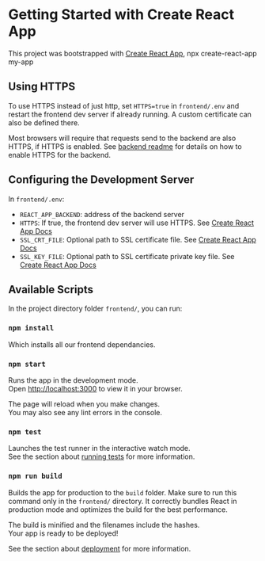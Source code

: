 # Getting Started with Create React App

This project was bootstrapped with [Create React App](https://github.com/facebook/create-react-app), npx create-react-app my-app

## Using HTTPS

To use HTTPS instead of just http, set `HTTPS=true` in `frontend/.env` and restart the frontend dev server if already running.
A custom certificate can also be defined there.

Most browsers will require that requests send to the backend are also HTTPS, if HTTPS is enabled.
See [backend readme](./../backend/README.md#using-a-ssl-certificate) for details on how to enable HTTPS for the backend.

## Configuring the Development Server

In `frontend/.env`:

- `REACT_APP_BACKEND`: address of the backend server
- `HTTPS`: If true, the frontend dev server will use HTTPS. See [Create React App Docs](https://create-react-app.dev/docs/using-https-in-development/)
- `SSL_CRT_FILE`: Optional path to SSL certificate file. See [Create React App Docs](https://create-react-app.dev/docs/using-https-in-development/)
- `SSL_KEY_FILE`: Optional path to SSL certificate private key file. See [Create React App Docs](https://create-react-app.dev/docs/using-https-in-development/)

## Available Scripts

In the project directory folder `frontend/`, you can run:

### `npm install`

Which installs all our frontend dependancies. 

### `npm start`

Runs the app in the development mode.\
Open [http://localhost:3000](http://localhost:3000) to view it in your browser.

The page will reload when you make changes.\
You may also see any lint errors in the console.

### `npm test`

Launches the test runner in the interactive watch mode.\
See the section about [running tests](https://facebook.github.io/create-react-app/docs/running-tests) for more information.

### `npm run build`

Builds the app for production to the `build` folder. Make sure to run this command only in the `frontend/` directory.
It correctly bundles React in production mode and optimizes the build for the best performance.

The build is minified and the filenames include the hashes.\
Your app is ready to be deployed!

See the section about [deployment](https://facebook.github.io/create-react-app/docs/deployment) for more information.
